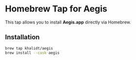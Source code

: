 # Homebrew Tap for Aegis

This tap allows you to install **Aegis.app** directly via Homebrew.

## Installation

```bash
brew tap khalidt/aegis
brew install --cask aegis
